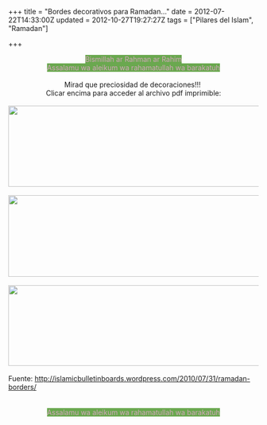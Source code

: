 +++
title = "Bordes decorativos para Ramadan..."
date = 2012-07-22T14:33:00Z
updated = 2012-10-27T19:27:27Z
tags = ["Pilares del Islam", "Ramadan"]

+++

<div dir="ltr" style="text-align: left;" trbidi="on"><div style="text-align: center;"><span style="background-color: #6aa84f;"><span style="color: #d5a6bd;">Bismillah ar Rahman ar Rahim</span></span></div><div style="text-align: center;"><span style="background-color: #6aa84f;"><span style="color: #d5a6bd;">Assalamu wa aleikum wa rahamatullah wa barakatuh</span></span></div><div style="text-align: center;"><span style="background-color: #6aa84f;"><span style="color: #d5a6bd;"><br /></span></span></div><div style="text-align: center;">Mirad que preciosidad de decoraciones!!!&nbsp;</div><div style="text-align: center;">Clicar encima para acceder al archivo pdf imprimible:</div><div style="text-align: center;"><br /></div><div class="separator" style="clear: both; text-align: center;"><a href="http://islamicbulletinboards.files.wordpress.com/2010/07/ramadan-border_masjid.pdf"><img border="0" height="163" src="http://islamicbulletinboards.files.wordpress.com/2010/07/ramadan-border-masjid.jpg?w=455&amp;h=118" width="640" /></a></div><div style="text-align: center;"><span style="background-color: #6aa84f;"><span style="color: #d5a6bd;"><br /></span></span></div><div class="separator" style="clear: both; text-align: center;"><a href="http://islamicbulletinboards.files.wordpress.com/2010/07/ramdan-border_date-trees.pdf"><img border="0" height="164" src="http://islamicbulletinboards.files.wordpress.com/2010/07/ramadan-border-date-trees.jpg?w=455&amp;h=118" width="640" /></a></div><div class="separator" style="clear: both; text-align: center;"><br /></div><div class="separator" style="clear: both; text-align: center;"><a href="http://islamicbulletinboards.files.wordpress.com/2010/07/ramdan-border_text.pdf"><img border="0" height="162" src="http://islamicbulletinboards.files.wordpress.com/2010/07/ramadan-border-text.jpg?w=455&amp;h=116" width="640" /></a></div><div class="separator" style="clear: both; text-align: center;"><br /></div>Fuente:&nbsp;<a href="http://islamicbulletinboards.wordpress.com/2010/07/31/ramadan-borders/">http://islamicbulletinboards.wordpress.com/2010/07/31/ramadan-borders/</a><br /><br /><br /><div style="text-align: center;"><span style="background-color: #6aa84f;"><span style="color: #d5a6bd;">Assalamu wa aleikum wa rahamatullah wa barakatuh</span></span></div><br class="Apple-interchange-newline" /><br /><br /><br /></div>
